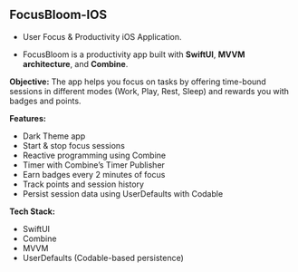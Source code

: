 ## FocusBloom-IOS
- User Focus & Productivity iOS Application.

- FocusBloom is a productivity app built with 
**SwiftUI**, 
**MVVM architecture**, and 
**Combine**. 

**Objective:**
The app helps you focus on tasks by offering time-bound sessions in different modes (Work, Play, Rest, Sleep) and rewards you with badges and points.

**Features:**
- Dark Theme app
- Start & stop focus sessions
- Reactive programming using Combine
- Timer with Combine’s Timer Publisher
- Earn badges every 2 minutes of focus
- Track points and session history
- Persist session data using UserDefaults with Codable

**Tech Stack:**
- SwiftUI
- Combine
- MVVM
- UserDefaults (Codable-based persistence)
